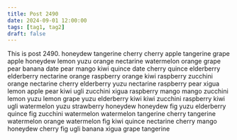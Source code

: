 ```yaml
---
title: Post 2490
date: 2024-09-01 12:00:00
tags: [tag1, tag2]
draft: false
---
```

This is post 2490.
honeydew
tangerine
cherry
cherry
apple
tangerine
grape
apple
honeydew
lemon
yuzu
orange
nectarine
watermelon
orange
grape
pear
banana
date
pear
mango
kiwi
quince
date
cherry
quince
elderberry
elderberry
nectarine
orange
raspberry
orange
kiwi
raspberry
zucchini
orange
nectarine
cherry
elderberry
yuzu
nectarine
raspberry
pear
xigua
lemon
apple
pear
kiwi
ugli
zucchini
xigua
raspberry
mango
mango
zucchini
lemon
yuzu
lemon
grape
yuzu
elderberry
kiwi
kiwi
zucchini
raspberry
kiwi
ugli
watermelon
yuzu
strawberry
honeydew
honeydew
fig
yuzu
elderberry
quince
fig
zucchini
watermelon
watermelon
tangerine
cherry
tangerine
watermelon
orange
watermelon
fig
kiwi
quince
nectarine
cherry
mango
honeydew
cherry
fig
ugli
banana
xigua
grape
tangerine
